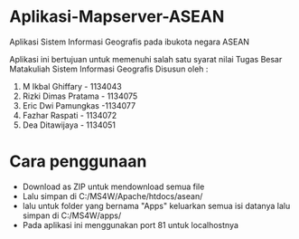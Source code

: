 # Aplikasi-Mapserver-ASEAN

Aplikasi Sistem Informasi Geografis pada ibukota negara ASEAN

Aplikasi ini bertujuan untuk memenuhi salah satu syarat nilai Tugas Besar Matakuliah Sistem Informasi Geografis
Disusun oleh :
  1. M Ikbal Ghiffary - 1134043
  2. Rizki Dimas Pratama - 1134075
  3. Eric Dwi Pamungkas  -1134077
  4. Fazhar Raspati - 1134072
  5. Dea Ditawijaya - 1134051
  

# Cara penggunaan

- Download as ZIP untuk mendownload semua file
- Lalu simpan di C:/MS4W/Apache/htdocs/asean/
- lalu untuk folder yang bernama "Apps" keluarkan semua isi datanya lalu simpan di C:/MS4W/apps/
- Pada aplikasi ini menggunakan port 81 untuk localhostnya
